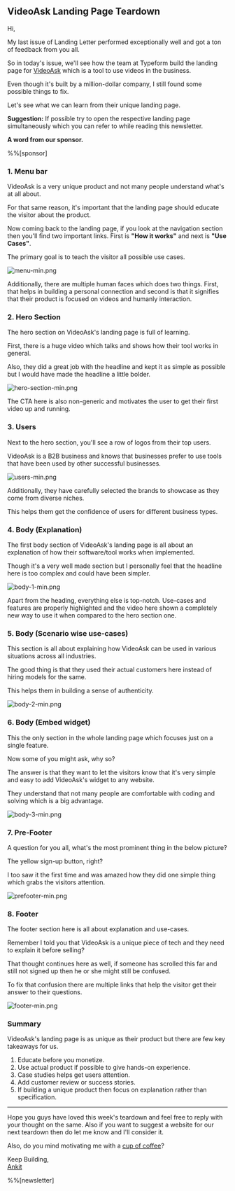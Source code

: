 ## VideoAsk Landing Page Teardown

Hi,

My last issue of Landing Letter performed exceptionally well and got a ton of feedback from you all.

So in today's issue, we'll see how the team at Typeform build the landing page for  [VideoAsk](https://www.videoask.com/)  which is a tool to use videos in the business.

Even though it's built by a million-dollar company, I still found some possible things to fix.

Let's see what we can learn from their unique landing page.

**Suggestion:** If possible try to open the respective landing page simultaneously which you can refer to while reading this newsletter.

**A word from our sponsor.**

%%[sponsor]

### 1. Menu bar

VideoAsk is a very unique product and not many people understand what's at all about.

For that same reason, it's important that the landing page should educate the visitor about the product.

Now coming back to the landing page, if you look at the navigation section then you'll find two important links. First is **"How it works"** and next is **"Use Cases"**.

The primary goal is to teach the visitor all possible use cases.

![menu-min.png](https://cdn.hashnode.com/res/hashnode/image/upload/v1617807356523/0gxsO6nxt.png)

Additionally, there are multiple human faces which does two things. First, that helps in building a personal connection and second is that it signifies that their product is focused on videos and humanly interaction.

### 2. Hero Section

The hero section on VideoAsk's landing page is full of learning.

First, there is a huge video which talks and shows how their tool works in general.

Also, they did a great job with the headline and kept it as simple as possible but I would have made the headline a little bolder.

![hero-section-min.png](https://cdn.hashnode.com/res/hashnode/image/upload/v1617807503193/-qIF22jgL.png)

The CTA here is also non-generic and motivates the user to get their first video up and running.

### 3. Users

Next to the hero section, you'll see a row of logos from their top users.

VideoAsk is a B2B business and knows that businesses prefer to use tools that have been used by other successful businesses.

![users-min.png](https://cdn.hashnode.com/res/hashnode/image/upload/v1617807612170/EjwzovDeL.png)

Additionally, they have carefully selected the brands to showcase as they come from diverse niches.

This helps them get the confidence of users for different business types.

### 4. Body (Explanation)

The first body section of VideoAsk's landing page is all about an explanation of how their software/tool works when implemented.

Though it's a very well made section but I personally feel that the headline here is too complex and could have been simpler.

![body-1-min.png](https://cdn.hashnode.com/res/hashnode/image/upload/v1617807826827/HFbwrbrfC.png)

Apart from the heading, everything else is top-notch. Use-cases and features are properly highlighted and the video here shown a completely new way to use it when compared to the hero section one.

### 5. Body (Scenario wise use-cases)

This section is all about explaining how VideoAsk can be used in various situations across all industries.

The good thing is that they used their actual customers here instead of hiring models for the same.

This helps them in building a sense of authenticity.

![body-2-min.png](https://cdn.hashnode.com/res/hashnode/image/upload/v1617808010582/t6dWzHgNF.png)

### 6. Body (Embed widget)

This the only section in the whole landing page which focuses just on a single feature.

Now some of you might ask, why so?

The answer is that they want to let the visitors know that it's very simple and easy to add VideoAsk's widget to any website.

They understand that not many people are comfortable with coding and solving which is a big advantage.

![body-3-min.png](https://cdn.hashnode.com/res/hashnode/image/upload/v1617808104983/CzsGlQ8Kq.png)

### 7. Pre-Footer

A question for you all, what's the most prominent thing in the below picture?

The yellow sign-up button, right?

I too saw it the first time and was amazed how they did one simple thing which grabs the visitors attention.

![prefooter-min.png](https://cdn.hashnode.com/res/hashnode/image/upload/v1617808160765/In_OPHiHF.png)

### 8. Footer

The footer section here is all about explanation and use-cases.

Remember I told you that VideoAsk is a unique piece of tech and they need to explain it before selling?

That thought continues here as well, if someone has scrolled this far and still not signed up then he or she might still be confused.

To fix that confusion there are multiple links that help the visitor get their answer to their questions.

![footer-min.png](https://cdn.hashnode.com/res/hashnode/image/upload/v1617808219484/oPMcIX5Ac.png)

### Summary

VideoAsk's landing page is as unique as their product but there are few key takeaways for us.

1. Educate before you monetize.
2. Use actual product if possible to give hands-on experience.
3. Case studies helps get users attention.
4. Add customer review or success stories.
5. If building a unique product then focus on explanation rather than specification.

<hr>

Hope you guys have loved this week's teardown and feel free to reply with your thought on the same. Also if you want to suggest a website for our next teardown then do let me know and I'll consider it.

Also, do you mind motivating me with a [cup of coffee](https://www.buymeacoffee.com/growthfyi)?

Keep Building,<br/>
[Ankit](https://twitter.com/Growthfyi) 

%%[newsletter]